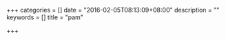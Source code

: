 +++
categories = []
date = "2016-02-05T08:13:09+08:00"
description = ""
keywords = []
title = "pam"

+++

